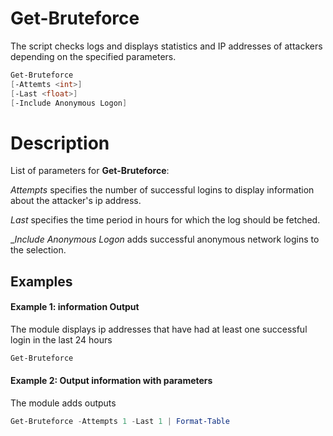 # Get-Bruteforce

The script checks logs and displays statistics and IP addresses of attackers depending on the specified parameters.

``` Powershell
Get-Bruteforce
[-Attemts <int>]
[-Last <float>]
[-Include Anonymous Logon]
```

# Description

List of parameters for **Get-Bruteforce**:

_Attempts_ specifies the number of successful logins to display information about the attacker's ip address.

_Last_ specifies the time period in hours for which the log should be fetched.

__Include Anonymous Logon_ adds successful anonymous network logins to the selection.

## Examples

#### Example 1: information Output
The module displays ip addresses that have had at least one successful login in the last 24 hours

``` Powershell
Get-Bruteforce
````

#### Example 2: Output information with parameters

The module adds outputs

``` Powershell
Get-Bruteforce -Attempts 1 -Last 1 | Format-Table
````
